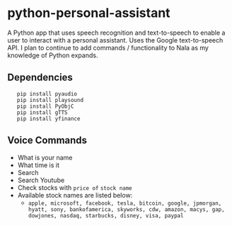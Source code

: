 # python-personal-assistant

A Python app that uses speech recognition and text-to-speech to enable a user to interact with a personal assistant. Uses the Google text-to-speech API. I plan to continue to add commands / functionality to Nala as my knowledge of Python expands.

## Dependencies

```pip install speechrecognition
   pip install pyaudio
   pip install playsound
   pip install PyObjC
   pip install gTTS
   pip install yfinance
```

## Voice Commands
- What is your name
- What time is it
- Search
- Search Youtube
- Check stocks with `price of` `stock name`
- Available stock names are listed below:
    -  ```apple, microsoft, facebook, tesla, bitcoin, google, jpmorgan, hyatt, sony, bankofamerica, skyworks, cdw, amazon, macys, gap, dowjones, nasdaq, starbucks, disney, visa, paypal```